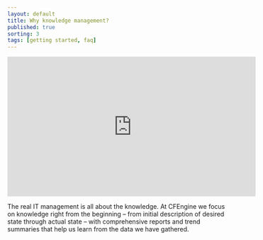 ```yaml
---
layout: default
title: Why knowledge management?
published: true
sorting: 3
tags: [getting started, faq]
---
```


<iframe width="560" height="315" src="https://www.youtube.com/embed/kL6ztUhNLwA" frameborder="0" allow="accelerometer; autoplay; clipboard-write; encrypted-media; gyroscope; picture-in-picture" allowfullscreen></iframe>

The real IT management is all about the knowledge. At CFEngine we focus on knowledge right from the beginning – from initial description of desired state through actual state – with comprehensive reports and trend summaries that help us learn from the data we have gathered.
